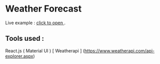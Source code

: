 # Weather Forecast

Live example : [ click to open ](http://getweatherforecast.herokuapp.com/).

## Tools used :

React.js ( Material UI )
[ Weatherapi ] (https://www.weatherapi.com/api-explorer.aspx) 